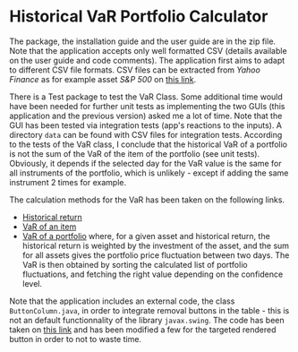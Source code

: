 # Historical VaR Portfolio Calculator

The package, the installation guide and the user guide are in the zip file. Note that the application accepts only well formatted CSV (details available on the user guide and code comments). The application first aims to adapt to different CSV file formats. CSV files can be extracted from *Yahoo Finance* as for example asset *S&P 500* on [this link](https://finance.yahoo.com/quote/%5EGSPC/history?p=%5EGSPC). 

There is a Test package to test the VaR Class. Some additional time would have been needed for further unit tests as implementing the two GUIs (this application and the previous version) asked me a lot of time. Note that the GUI has been tested via integration tests (app's reactions to the inputs). A directory `data` can be found with CSV files for integration tests.
According to the tests of the VaR class, I conclude that the historical VaR of a portfolio is not the sum of the VaR of the item of the portfolio (see unit tests). Obviously, it depends if the selected day for the VaR value is the same for all instruments of the portfolio, which is unlikely - except if adding the same instrument 2 times for example.

The calculation methods for the VaR has been taken on the following links.
  
  - [Historical return](https://corporatefinanceinstitute.com/resources/knowledge/trading-investing/historical-returns/)
  - [VaR of an item](https://corporatefinanceinstitute.com/resources/knowledge/trading-investing/value-at-risk-var/#:~:text=The%20historical%20method%20is%20the,250%20scenarios%20for%20future%20value.) 
  - [VaR of a portfolio](https://www.youtube.com/watch?v=55O4JB9nw9k) where, for a given asset and historical return, the historical return is weighted by the investment of the asset, and the sum for all assets gives the portfolio price fluctuation between two days. The VaR is then obtained by sorting the calculated list of portfolio fluctuations, and fetching the right value depending on the confidence level.

Note that the application includes an external code, the class `ButtonColumn.java`, in order to integrate removal buttons in the table - this is not an default functionnality of the library `javax.swing`. The code has been taken on [this link](http://www.camick.com/java/source/ButtonColumn.java) and has been modified a few for the targeted rendered button in order to not to waste time.



